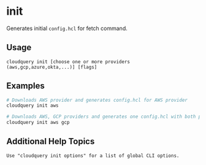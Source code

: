 # init

Generates initial `config.hcl` for fetch command.

## Usage

`cloudquery init [choose one or more providers (aws,gcp,azure,okta,...)] [flags]`

## Examples

```bash
# Downloads AWS provider and generates config.hcl for AWS provider
cloudquery init aws

# Downloads AWS, GCP providers and generates one config.hcl with both providers
cloudquery init aws gcp
```

## Additional Help Topics

```text
Use "cloudquery init options" for a list of global CLI options.
```
